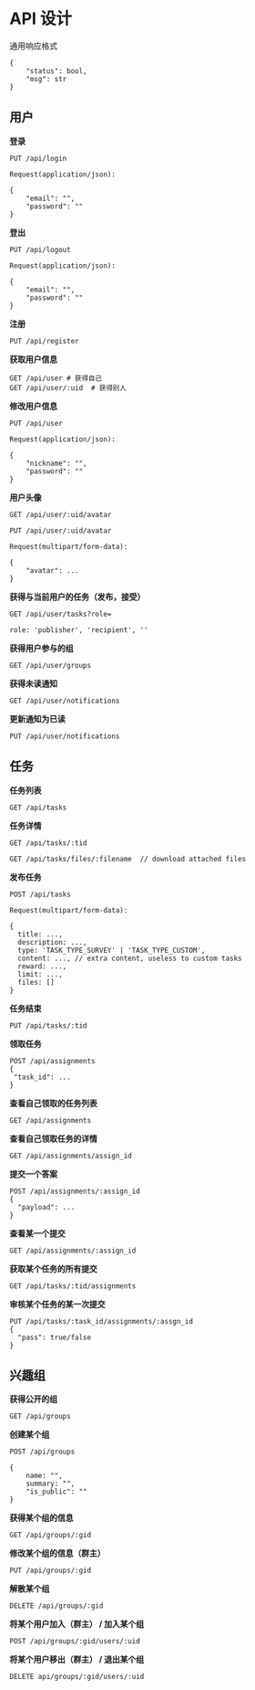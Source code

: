 # API 设计

通用响应格式

```
{
    "status": bool,
    "msg": str
}
```



## 用户

**登录**

```
PUT /api/login

Request(application/json):

{
    "email": "",
    "password": ""
}
```

**登出**

```
PUT /api/logout

Request(application/json):

{
    "email": "",
    "password": ""
}
```

**注册**

```
PUT /api/register

```



**获取用户信息**

```
GET /api/user # 获得自己
GET /api/user/:uid  # 获得别人
```



**修改用户信息**

```
PUT /api/user

Request(application/json):

{
    "nickname": "",
    "password": ""
}
```



**用户头像**

```
GET /api/user/:uid/avatar

PUT /api/user/:uid/avatar

Request(multipart/form-data):

{
    "avatar": ...
}
```



**获得与当前用户的任务（发布，接受）**

```
GET /api/user/tasks?role=

role: 'publisher', 'recipient', ''
```



**获得用户参与的组**

```
GET /api/user/groups
```



**获得未读通知**

```
GET /api/user/notifications
```



**更新通知为已读**

```
PUT /api/user/notifications
```





## 任务

**任务列表**

```
GET /api/tasks
```



**任务详情**

```
GET /api/tasks/:tid

GET /api/tasks/files/:filename  // download attached files
```



**发布任务**

```
POST /api/tasks

Request(multipart/form-data):

{
  title: ...,
  description: ...,
  type: 'TASK_TYPE_SURVEY' | 'TASK_TYPE_CUSTOM',
  content: ..., // extra content, useless to custom tasks
  reward: ...,
  limit: ...,
  files: []
}
```



**任务结束**

```
PUT /api/tasks/:tid
```



**领取任务**

```
POST /api/assignments
{
 "task_id": ...
}
```



**查看自己领取的任务列表**

```
GET /api/assignments
```



**查看自己领取任务的详情**

```
GET /api/assignments/assign_id
```



**提交一个答案**

```
POST /api/assignments/:assign_id
{
  "payload": ...
}
```



**查看某一个提交**

```
GET /api/assignments/:assign_id
```



**获取某个任务的所有提交**

```
GET /api/tasks/:tid/assignments
```



**审核某个任务的某一次提交**

```
PUT /api/tasks/:task_id/assignments/:assgn_id
{
  "pass": true/false
}
```



## 兴趣组

**获得公开的组**

```
GET /api/groups
```



**创建某个组**

```
POST /api/groups

{
    name: "",
    summary: "",
    "is_public": ""
}
```



**获得某个组的信息**

```
GET /api/groups/:gid
```



**修改某个组的信息（群主）**

```
PUT /api/groups/:gid
```



**解散某个组**

```
DELETE /api/groups/:gid
```



**将某个用户加入（群主） /  加入某个组**

```
POST /api/groups/:gid/users/:uid
```



**将某个用户移出（群主） / 退出某个组**

```
DELETE api/groups/:gid/users/:uid
```



